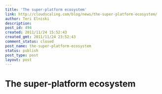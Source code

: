 ```yaml
---
title: 'The super-platform ecosystem'
link: http://cloudscaling.com/blog/news/the-super-platform-ecosystem/
author: Teri Elniski
description: 
post_id: 494
created: 2011/11/24 15:52:43
created_gmt: 2011/11/24 23:52:43
comment_status: closed
post_name: the-super-platform-ecosystem
status: publish
post_type: post
layout: post
---
```


# The super-platform ecosystem

